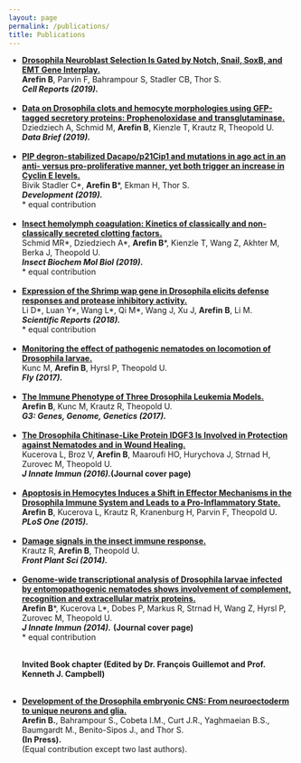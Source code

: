 ```yaml
---
layout: page
permalink: /publications/
title: Publications
---
```



<ul>
	<li>
		<a href="https://www.ncbi.nlm.nih.gov/pubmed/31825841">	<b>Drosophila Neuroblast Selection Is Gated by Notch, Snail, SoxB, and EMT Gene Interplay.</b></a><br><b>Arefin B</b>, Parvin F, Bahrampour S, Stadler CB, Thor S.<br><i>
		<b>Cell Reports (2019).</b></i>
  
  </li><br>
	<li>
		<a href="https://www.ncbi.nlm.nih.gov/pubmed/31367663"><b>Data on Drosophila clots and hemocyte morphologies using GFP-tagged secretory proteins: Prophenoloxidase and transglutaminase.</b></a><br>
	Dziedziech A, Schmid M, <b>Arefin B</b>, Kienzle T, Krautz R, Theopold U.<br><i>
	<b>Data Brief (2019).</b></i>
	
  </li><br>
	<li>
	<a href="https://www.ncbi.nlm.nih.gov/pubmed/31289041">	<b>PIP degron-stabilized Dacapo/p21Cip1 and mutations in ago act in an anti- versus pro-proliferative manner, yet both trigger an increase in Cyclin E levels.</b></a><br>
	Bivik Stadler C*, <b>Arefin B</b>*, Ekman H, Thor S.<br><i>
	<b>Development (2019).</b><br></i>
	* equal contribution

</li><br>
<li>
	<a href="https://www.ncbi.nlm.nih.gov/pubmed/30974174">	<b>Insect hemolymph coagulation: Kinetics of classically and non-classically secreted clotting factors.</b></a><br>
	Schmid MR*, Dziedziech A*, <b>Arefin B</b>*, Kienzle T, Wang Z, Akhter M, Berka J, Theopold U.<br><i>
	<b>Insect Biochem Mol Biol (2019).</b><br></i>
	* equal contribution
	
 </li><br>
	<li>
	<a href="https://www.ncbi.nlm.nih.gov/pubmed/29884877">	<b>Expression of the Shrimp wap gene in Drosophila elicits defense responses and protease inhibitory activity.</b></a><br>
	Li D*, Luan Y*, Wang L*, Qi M*, Wang J, Xu J, <b>Arefin B</b>, Li M.<br><i>
	<b>Scientific Reports (2018).</b><br></i>
	* equal contribution
	
</li><br>
	<li>
	<a href="https://www.ncbi.nlm.nih.gov/pubmed/28631995">	<b>Monitoring the effect of pathogenic nematodes on locomotion of Drosophila larvae.</b></a><br>
	Kunc M, <b>Arefin B</b>, Hyrsl P, Theopold U.<br><i>
	<b>Fly (2017).</b></i><br>
	
</li><br>
	<li>
	<a href="https://www.ncbi.nlm.nih.gov/pubmed/28476910">	<b>The Immune Phenotype of Three Drosophila Leukemia Models.</b></a><br>
	<b>Arefin B</b>, Kunc M, Krautz R, Theopold U.<br><i>
	<b>G3: Genes, Genome, Genetics (2017).</b></i><br>
	
	
</li><br>
	<li>
	<a href="https://www.ncbi.nlm.nih.gov/pubmed/26694862">	<b>The Drosophila Chitinase-Like Protein IDGF3 Is Involved in Protection against Nematodes and in Wound Healing.</b></a><br>
	Kucerova L, Broz V, <b>Arefin B</b>, Maaroufi HO, Hurychova J, Strnad H, Zurovec M, Theopold U.<br><i>
	<b>J Innate Immun (2016).</b></i><b>(Journal cover page)</b><br>
	
	
</li><br>
	<li>
	<a href="https://www.ncbi.nlm.nih.gov/pubmed/26322507">	<b>Apoptosis in Hemocytes Induces a Shift in Effector Mechanisms in the Drosophila Immune System and Leads to a Pro-Inflammatory State.</b></a><br>
	<b>Arefin B</b>, Kucerova L, Krautz R, Kranenburg H, Parvin F, Theopold U.<br><i>
	<b>PLoS One (2015).</b></i><br>
	
	
</li><br>
	<li>
	<a href="https://www.ncbi.nlm.nih.gov/pubmed/25071815">	<b>Damage signals in the insect immune response.</b></a><br>
	Krautz R, <b>Arefin B</b>, Theopold U.<br><i>
	<b>Front Plant Sci (2014).</b></i><br>	
	
	
</li><br>
	<li>
	<a href="https://www.ncbi.nlm.nih.gov/pubmed/23988573">	<b>Genome-wide transcriptional analysis of Drosophila larvae infected by entomopathogenic nematodes shows involvement of complement, recognition and extracellular matrix proteins.</b></a><br>
	<b>Arefin B</b>*, Kucerova L*, Dobes P, Markus R, Strnad H, Wang Z, Hyrsl P, Zurovec M, Theopold U.<br><i>
	<b>J Innate Immun (2014).</b></i> <b>(Journal cover page)</b><br>
	* equal contribution<br><br>
	
<b> Invited Book chapter (Edited by Dr. François Guillemot and Prof. Kenneth J. Campbell)</b><br>
</li><br>
	<li>
	<a href="https://www.ncbi.nlm.nih.gov/pubmed/23988573">	<b>Development of the Drosophila embryonic CNS: From neuroectoderm to unique neurons and glia.</b></a><br><b>Arefin B.</b>, Bahrampour S., Cobeta I.M., Curt J.R., Yaghmaeian B.S., Baumgardt M., Benito-Sipos J., and Thor S. <b><br> (In Press).</b> <br> (Equal contribution except two last authors).	
	
